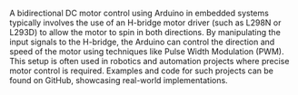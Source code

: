 A bidirectional DC motor control using Arduino in embedded systems typically involves the use of an H-bridge motor driver (such as L298N or L293D) to allow the motor to spin in both directions. By manipulating the input signals to the H-bridge, the Arduino can control the direction and speed of the motor using techniques like Pulse Width Modulation (PWM). This setup is often used in robotics and automation projects where precise motor control is required. Examples and code for such projects can be found on GitHub, showcasing real-world implementations.
